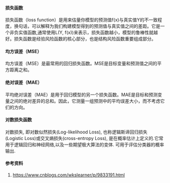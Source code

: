#### 损失函数
损失函数（loss function）是用来估量你模型的预测值f(x)与真实值Y的不一致程度，换句话，可以解释为我们构建模型得到的预测值与真实值之间的差距。它是一个非负实值函数,通常使用L(Y, f(x))来表示，损失函数越小，模型的鲁棒性就越好。损失函数是经验风险函数的核心部分，也是结构风险函数重要组成部分。

#### 均方误差（MSE）
均方误差（MSE）是最常用的回归损失函数。MSE是目标变量和预测值之间的平方距离之和。

#### 绝对误差（MAE）
平均绝对误差（MAE）是用于回归模型的另一个损失函数。MAE是目标和预测变量之间的绝对差异的总和。因此，它测量一组预测中的平均误差大小，而不考虑它们的方向。

#### 对数损失函数
对数损失, 即对数似然损失(Log-likelihood Loss), 也称逻辑斯谛回归损失(Logistic Loss)或交叉熵损失(cross-entropy Loss), 是在概率估计上定义的.它常用于逻辑回归和神经网络,以及一些期望极大算法的变体. 可用于评估分类器的概率输出.

#### 参考资料
1. https://www.cnblogs.com/wkslearner/p/9833191.html